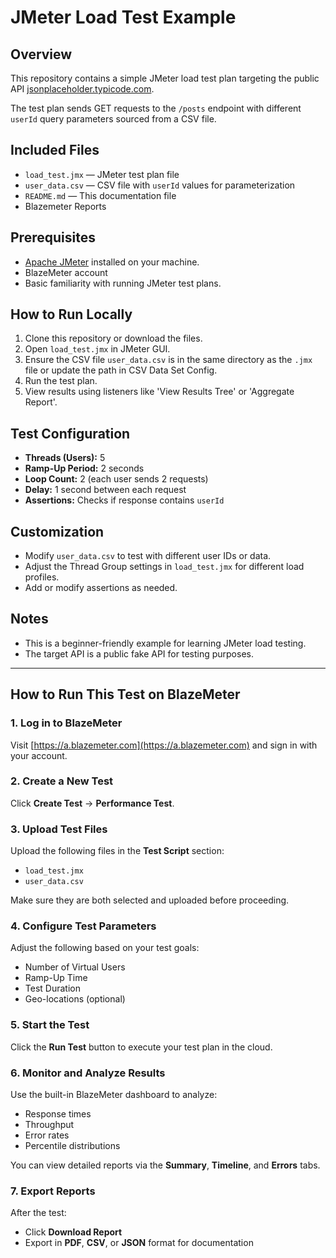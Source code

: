 # JMeter Load Test Example

## Overview
This repository contains a simple JMeter load test plan targeting the public API [jsonplaceholder.typicode.com](https://jsonplaceholder.typicode.com/).

The test plan sends GET requests to the `/posts` endpoint with different `userId` query parameters sourced from a CSV file.

## Included Files
- `load_test.jmx` — JMeter test plan file
- `user_data.csv` — CSV file with `userId` values for parameterization
- `README.md` — This documentation file
- Blazemeter Reports

## Prerequisites
- [Apache JMeter](https://jmeter.apache.org/) installed on your machine.
- BlazeMeter account
- Basic familiarity with running JMeter test plans.

## How to Run Locally
1. Clone this repository or download the files.
2. Open `load_test.jmx` in JMeter GUI.
3. Ensure the CSV file `user_data.csv` is in the same directory as the `.jmx` file or update the path in CSV Data Set Config.
4. Run the test plan.
5. View results using listeners like 'View Results Tree' or 'Aggregate Report'.

## Test Configuration
- **Threads (Users):** 5  
- **Ramp-Up Period:** 2 seconds  
- **Loop Count:** 2 (each user sends 2 requests)  
- **Delay:** 1 second between each request  
- **Assertions:** Checks if response contains `userId`

## Customization
- Modify `user_data.csv` to test with different user IDs or data.
- Adjust the Thread Group settings in `load_test.jmx` for different load profiles.
- Add or modify assertions as needed.

## Notes
- This is a beginner-friendly example for learning JMeter load testing.
- The target API is a public fake API for testing purposes.

---

## How to Run This Test on BlazeMeter

### 1. Log in to BlazeMeter
Visit [https://a.blazemeter.com](https://a.blazemeter.com) and sign in with your account.

### 2. Create a New Test
Click **Create Test** → **Performance Test**.

### 3. Upload Test Files
Upload the following files in the **Test Script** section:
- `load_test.jmx`
- `user_data.csv`

Make sure they are both selected and uploaded before proceeding.

### 4. Configure Test Parameters
Adjust the following based on your test goals:
- Number of Virtual Users
- Ramp-Up Time
- Test Duration
- Geo-locations (optional)

### 5. Start the Test
Click the **Run Test** button to execute your test plan in the cloud.

### 6. Monitor and Analyze Results
Use the built-in BlazeMeter dashboard to analyze:
- Response times
- Throughput
- Error rates
- Percentile distributions

You can view detailed reports via the **Summary**, **Timeline**, and **Errors** tabs.

### 7. Export Reports
After the test:
- Click **Download Report**
- Export in **PDF**, **CSV**, or **JSON** format for documentation



